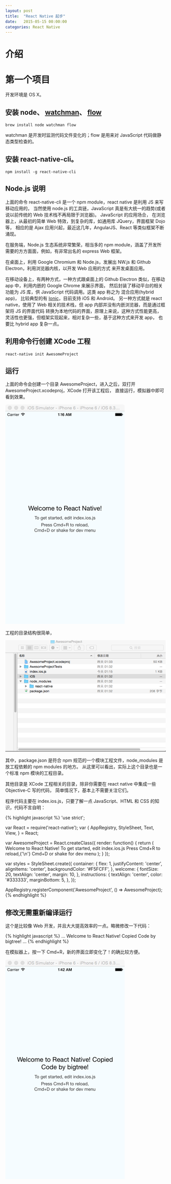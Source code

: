 ```yaml
---
layout: post
title:  "React Native 起步"
date:   2015-05-15 00:00:00
categories: React Native
---
```


# 介绍

# 第一个项目

开发环境是 OS X。

## 安装 node、 [watchman](https://facebook.github.io/watchman)、 [flow](http://flowtype.org)

    brew install node watchman flow
    
watchman 是开发时监测代码文件变化的；flow 是用来对 JavaScript 代码做静态类型检查的。

## 安装 react-native-cli。

    npm install -g react-native-cli    
    
## Node.js 说明

上面的命令 react-native-cli 是一个 npm module，react native 是利用 JS 来写移动应用的，
当然使用 node.js 的工具链，JavaScript 真是有大统一的趋势(或者说以前传统的 Web 技术栈不再局限于浏览器)。
JavaScript 的应用场合， 在浏览器上，从最初的简单 Web 特效，到复杂的库，如通用库 JQuery，界面框架 Dojo 等，
相应的是 Ajax 应用兴起，最近这几年，AngularJS、React 等类似框架不断涌现。

在服务端，Node.js 生态系统非常繁荣，相当多的 npm module，涵盖了开发所需要的方方面面，例如，有非常出名的 express Web 框架。

在桌面上，利用 Google Chromium 和 Node.js，发展出 NW.js 和 Github Electron，利用浏览器内核，以开发 Web 应用的方式
来开发桌面应用。

在移动设备上，有两种方式，一种方式跟桌面上的 Github Electron 类似，在移动 app 中，利用内嵌的 Google Chrome 来展示界面，
然后封装了移动平台的相关功能为 JS 库，供 JavaScript 代码调用。这类 app 称之为 混合应用(hybrid app)，
比较典型的有 [Ionic](http://ionicframework.com)，目前支持 iOS 和 Android。
另一种方式就是 react native，使用了 Web 相关的技术栈，但 app 内部并没有内嵌浏览器，而是通过框架将 JS 的界面代码
转换为本地代码的界面，原理上来说，这种方式性能更高，灵活性也更强，但框架实现起来，相对复杂一些，基于这种方式来开发 app，
也要比 hybrid app 复杂一点。 
 
## 利用命令行创建 XCode 工程

    react-native init AwesomeProject  

## 运行

上面的命令会创建一个目录 AwesomeProject，进入之后，双打开 AwesomeProject.xcodeproj，XCode 打开该工程后，
直接运行，模拟器中即可看到效果。

![iphone](/resources/img/2015-05-15-first-react-native/iphone.png)

工程的目录结构很简单，

![project-structure](/resources/img/2015-05-15-first-react-native/dir-structure.png)

其中，package.json 是符合 npm 规范的一个模块工程文件，node_modules 是放工程依赖的 npm modules 的地方。
从这里可以看出，实际上这个目录也是一个标准 npm 模块的工程目录。

其他目录是 XCode 工程相关的目录，除非你需要在 react native 中集成一些 Objective-C 写的代码，
简单情况下，基本上不需要关注它们。

程序代码主要在 index.ios.js，只要了解一点 JavaScript、HTML 和 CSS 的知识，代码不言自明：

{% highlight javascript %}
'use strict';

var React = require('react-native');
var {
  AppRegistry,
  StyleSheet,
  Text,
  View,
} = React;

var AwesomeProject = React.createClass({
  render: function() {
    return (
      <View style={styles.container}>
        <Text style={styles.welcome}>
          Welcome to React Native!
        </Text>
        <Text style={styles.instructions}>
          To get started, edit index.ios.js
        </Text>
        <Text style={styles.instructions}>
          Press Cmd+R to reload,{'\n'}
          Cmd+D or shake for dev menu
        </Text>
      </View>
    );
  }
});

var styles = StyleSheet.create({
  container: {
    flex: 1,
    justifyContent: 'center',
    alignItems: 'center',
    backgroundColor: '#F5FCFF',
  },
  welcome: {
    fontSize: 20,
    textAlign: 'center',
    margin: 10,
  },
  instructions: {
    textAlign: 'center',
    color: '#333333',
    marginBottom: 5,
  },
});

AppRegistry.registerComponent('AwesomeProject', () => AwesomeProject);
{% endhighlight %}

## 修改无需重新编译运行

这个是比较像 Web 开发，并且大大提高效率的一点。略微修改一下代码：

{% highlight javascript %}
...
      <View style={styles.container}>
        <Text style={styles.welcome}>
          Welcome to React Native! Copied Code by bigtree!
...
{% endhighlight %}

在模拟器上，按一下 Cmd+R，新的界面立即变化了！的确比较方便。

![reload](/resources/img/2015-05-15-first-react-native/reload.png)

